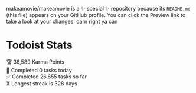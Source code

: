 makeamovie/makeamovie is a ✨ special ✨ repository because its `README.md` (this file) appears on your GitHub profile.
You can click the Preview link to take a look at your changes. darn right ya can

# Todoist Stats

<!-- TODO-IST:START -->
🏆  36,589 Karma Points           
🌸  Completed 0 tasks today           
✅  Completed 26,655 tasks so far           
⏳  Longest streak is 328 days
<!-- TODO-IST:END -->